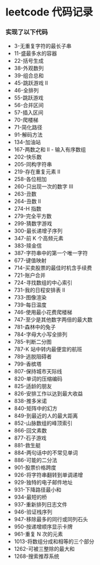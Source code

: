 # leetcode 代码记录
### 实现了以下代码
-  3-无重复字符的最长子串
-  11-盛最多水的容器
-  22-括号生成
-  38-外观数列
-  39-组合总和
-  45-跳跃游戏 II
-  46-全排列
-  55-跳跃游戏
-  56-合并区间
-  57-插入区间
-  70-爬楼梯
-  71-简化路径
-  91-解码方法
-  134-加油站
-  167-两数之和 II - 输入有序数组
-  202-快乐数
-  205-同构字符串
-  219-存在重复元素 II
-  258-各位相加
-  260-只出现一次的数字 III
-  263-丑数
-  264-丑数 II
-  274-H 指数
-  279-完全平方数
-  299-猜数字游戏
-  300-最长递增子序列
-  347-前 K 个高频元素
-  383-赎金信
-  387-字符串中的第一个唯一字符
-  677-键值映射
-  714-买卖股票的最佳时机含手续费
-  721-账户合并
-  724-寻找数组的中心索引
-  731-我的日程安排表 II
-  733-图像渲染
-  739-每日温度
-  746-使用最小花费爬楼梯
-  747-至少是其他数字两倍的最大数
-  781-森林中的兔子
-  784-字母大小写全排列
-  785-判断二分图
-  787-K 站中转内最便宜的航班
-  789-逃脱阻碍者
-  799-香槟塔
-  807-保持城市天际线
-  820-单词的压缩编码
-  825-适龄的朋友
-  826-安排工作以达到最大收益
-  838-推多米诺
-  840-矩阵中的幻方
-  849-到最近的人的最大距离
-  852-山脉数组的峰顶索引
-  866-回文素数
-  877-石子游戏
-  881-救生艇
-  884-两句话中的不常见单词
-  886-可能的二分法
-  901-股票价格跨度
-  926-将字符串翻转到单调递增
-  929-独特的电子邮件地址
-  931-下降路径最小和
-  934-最短的桥
-  937-重新排列日志文件
-  946-验证栈序列
-  947-移除最多的同行或同列石头
-  950-按递增顺序显示卡牌
-  961-重复 N 次的元素
-  1013-将数组分成和相等的三个部分
-  1262-可被三整除的最大和
-  1268-搜索推荐系统
